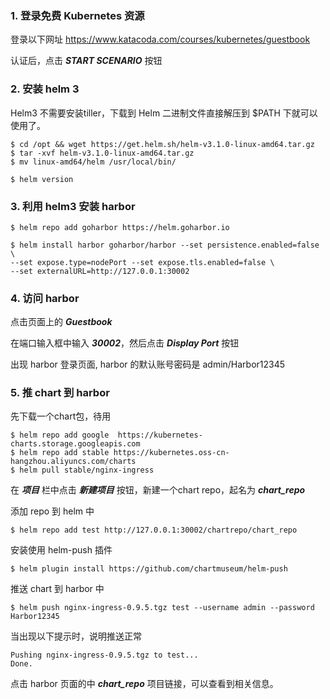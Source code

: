 ### 1. 登录免费 Kubernetes 资源

登录以下网址
https://www.katacoda.com/courses/kubernetes/guestbook

认证后，点击 ***START SCENARIO*** 按钮

### 2. 安装 helm 3

Helm3 不需要安装tiller，下载到 Helm 二进制文件直接解压到 $PATH 下就可以使用了。

```
$ cd /opt && wget https://get.helm.sh/helm-v3.1.0-linux-amd64.tar.gz
$ tar -xvf helm-v3.1.0-linux-amd64.tar.gz
$ mv linux-amd64/helm /usr/local/bin/

$ helm version
```

### 3. 利用 helm3 安装 harbor

```
$ helm repo add goharbor https://helm.goharbor.io

$ helm install harbor goharbor/harbor --set persistence.enabled=false \
--set expose.type=nodePort --set expose.tls.enabled=false \
--set externalURL=http://127.0.0.1:30002
```

### 4. 访问 harbor

点击页面上的 ***Guestbook***

在端口输入框中输入 ***30002***，然后点击 ***Display Port*** 按钮

出现 harbor 登录页面, harbor 的默认账号密码是 admin/Harbor12345

### 5. 推 chart 到 harbor

先下载一个chart包，待用

```
$ helm repo add google  https://kubernetes-charts.storage.googleapis.com
$ helm repo add stable https://kubernetes.oss-cn-hangzhou.aliyuncs.com/charts
$ helm pull stable/nginx-ingress
```

在 ***项目*** 栏中点击 ***新建项目*** 按钮，新建一个chart repo，起名为 ***chart_repo***

添加 repo 到 helm 中

```
$ helm repo add test http://127.0.0.1:30002/chartrepo/chart_repo
```

安装使用 helm-push 插件

```
$ helm plugin install https://github.com/chartmuseum/helm-push
```

推送 chart 到 harbor 中

```
$ helm push nginx-ingress-0.9.5.tgz test --username admin --password Harbor12345
```

当出现以下提示时，说明推送正常

```
Pushing nginx-ingress-0.9.5.tgz to test...
Done.
```

点击 harbor 页面的中 ***chart_repo*** 项目链接，可以查看到相关信息。 
